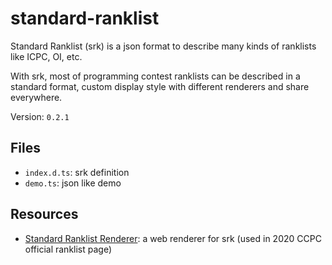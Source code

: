 # standard-ranklist

Standard Ranklist (srk) is a json format to describe many kinds of ranklists like ICPC, OI, etc.

With srk, most of programming contest ranklists can be described in a standard format, custom display style with different renderers and share everywhere.

Version: `0.2.1`

## Files

- `index.d.ts`: srk definition
- `demo.ts`: json like demo

## Resources

- [Standard Ranklist Renderer](https://github.com/algoux/standard-ranklist-renderer): a web renderer for srk (used in 2020 CCPC official ranklist page)

